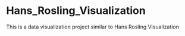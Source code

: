 # Hans_Rosling_Visualization
This is a data visualization project similar to Hans Rosling Visualization
